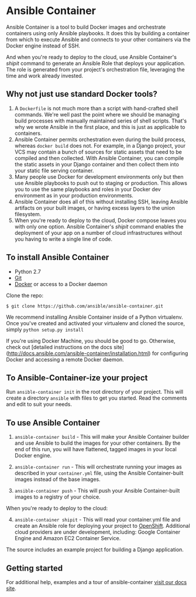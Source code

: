 # Ansible Container

Ansible Container is a tool to build Docker images and orchestrate containers 
using only Ansible playbooks. It does this by building a container from which
to execute Ansible and connects to your other containers via the Docker engine
instead of SSH.

And when you're ready to deploy to the cloud, use Ansible Container's *shipit* 
command to generate an Ansible Role that deploys your application. The role is 
generated from your project's orchestration file, leveraging the time
and work already invested.

## Why not just use standard Docker tools?

1. A `Dockerfile` is not much more than a script with hand-crafted shell commands. 
We're well past the point where we should be managing build processes
with manually maintained series of shell scripts. That's why we wrote Ansible
in the first place, and this is just as applicable to containers.
2. Ansible Container permits orchestration even during the build process, whereas
`docker build` does not. For example, in a Django project, your VCS may contain
a bunch of sources for static assets that need to be compiled and then 
collected. With Ansible Container, you can compile the static assets in your Django
container and then collect them into your static file serving container.
3. Many people use Docker for development environments only but then use
Ansible playbooks to push out to staging or production. This allows you to use
the same playbooks and roles in your Docker dev environment as in your production
environments.
4. Ansible Container does all of this without installing SSH, leaving Ansible 
artifacts on your built images, or having excess layers to the union filesystem.
5. When you're ready to deploy to the cloud, Docker compose leaves you with only one 
option. Ansible Container's *shipit* command enables the deployment of your app on
a number of cloud infrastructures without you having to write a single
line of code.

## To install Ansible Container

* Python 2.7
* [Git](https://git-scm.com/book/en/v2/Getting-Started-Installing-Git)
* [Docker](https://docs.docker.com/engine/installation/) or access to a Docker daemon


Clone the repo:

    $ git clone https://github.com/ansible/ansible-container.git

We recommend installing Ansible Container inside of a Python virtualenv. Once you've
created and activated your virtualenv and cloned the source, simply `python setup.py install` 

If you're using Docker Machine, you should be good to go. Otherwise, check out [detailed instructions on the docs site]
(http://docs.ansible.com/ansible-container/installation.html) for configuring Docker and accessing a remote Docker 
daemon.

## To Ansible-Container-ize your project

Run `ansible-container init` in the root directory of your project. This will create
a directory `ansible` with files to get you started. Read the comments and
edit to suit your needs.

## To use Ansible Container

1. `ansible-container build` - This will make your Ansible Container builder and
use Ansible to build the images for your other containers. By the end of this
run, you will have flattened, tagged images in your local Docker engine.

2. `ansible-container run` - This will orchestrate running your images as described
in your `container.yml` file, using the Ansible Container-built images instead of
the base images.

3. `ansible-container push` - This will push your Ansible Container-built images to a
registry of your choice.

When you're ready to deploy to the cloud:

4. `ansible-container shipit` - This will read your container.yml file and create an Ansible
role for deploying your project to [OpenShift](https://www.openshift.org/). Additional cloud providers 
are under development, including: Google Container Engine and Amazon EC2 Container Service.

The source includes an example project for building a Django application.

## Getting started

For additional help, examples and a tour of ansible-container 
[visit our docs site](http://docs.ansible.com/ansible-container/).
